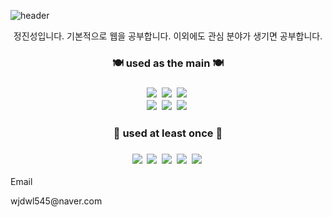![header](https://capsule-render.vercel.app/api?type=wave&color=ffafcc&height=420&section=header&text=Welcome%20&fontSize=85&fontColor=caf0f8&desc=Jinseong's_gitHub!&descAlign=85&animation=fadeIn)
<div align="center">
  <p>정진성입니다. 기본적으로 웹을 공부합니다. 이외에도 관심 분야가 생기면 공부합니다.</p>
  <div>
    <h3> 🍽 used as the main 🍽<h3>
    <img src="https://img.shields.io/badge/JavaScript-F7DF1E?style=flat&logo=JavaScript&logoColor=white"/></a>&nbsp
    <img src="https://img.shields.io/badge/CSS3-1572B6?style=flat&logo=CSS3&logoColor=white"/></a>&nbsp
    <img src="https://img.shields.io/badge/HTML5-E34F26?style=flat&logo=HTML5&logoColor=white"/></a>&nbsp
    </br>
    <img src="https://img.shields.io/badge/Node.js-339933?style=flat&logo=Node.js&logoColor=white"/></a>&nbsp
    <img src="https://img.shields.io/badge/MongoDB-47A248?style=flat&logo=MongoDB&logoColor=white"/></a>&nbsp
    <img src="https://img.shields.io/badge/React-61DAFB?style=flat&logo=React&logoColor=white"/></a>&nbsp
  </div>
  </
    <div>
      <h3> 🏫 used at least once 🏫<h3>
      <img src="https://img.shields.io/badge/C-A8B9CC?style=flat&logo=C&logoColor=white"/></a>&nbsp
      <img src="https://img.shields.io/badge/C++-00599C?style=flat&logo=C++&logoColor=white"/></a>&nbsp
      <img src="https://img.shields.io/badge/Python-3776AB?style=flat&logo=Python&logoColor=white"/></a>&nbsp
      <img src="https://img.shields.io/badge/TensorFlow-FF6F00?style=flat&logo=TensorFlow&logoColor=white"/></a>&nbsp
      <img src="https://img.shields.io/badge/MySQL-4479A1?style=flat&logo=MySQL&logoColor=white"/></a>&nbsp
    </div>
  <p>Email<p>
  <p>wjdwl545@naver.com<p>
</div>
